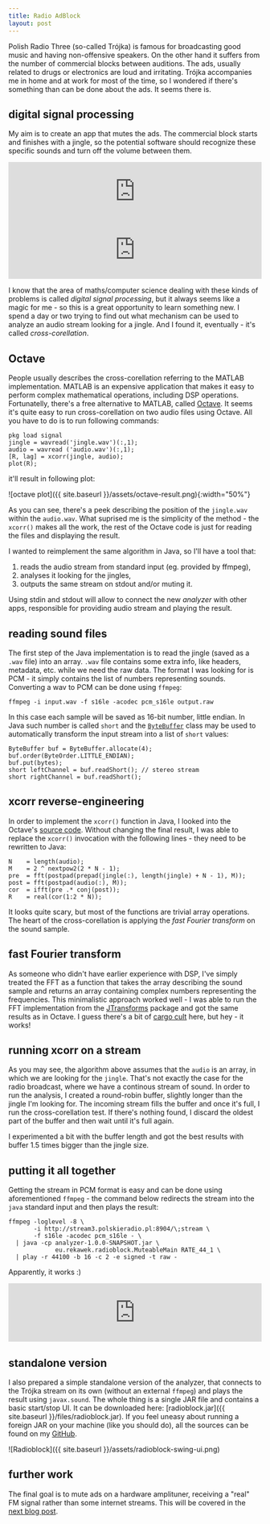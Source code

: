 ```yaml
---
title: Radio AdBlock
layout: post
---
```


Polish Radio Three (so-called Trójka) is famous for broadcasting good music and having non-offensive speakers. On the other hand it suffers from the number of commercial blocks between auditions. The ads, usually related to drugs or electronics are loud and irritating. Trójka accompanies me in home and at work for most of the time, so I wondered if there's something than can be done about the ads. It seems there is.

## digital signal processing

My aim is to create an app that mutes the ads. The commercial block starts and finishes with a jingle, so the potential software should recognize these specific sounds and turn off the volume between them.

<iframe width="100%" height="116" scrolling="no" frameborder="no" src="https://w.soundcloud.com/player/?url=https%3A//api.soundcloud.com/tracks/248847014&amp;color=ff5500&amp;auto_play=false&amp;hide_related=true&amp;show_comments=false&amp;show_user=false&amp;show_reposts=false&amp;liking=false&amp;sharing=false&amp;show_artwork=false"></iframe>

<iframe width="100%" height="116" scrolling="no" frameborder="no" src="https://w.soundcloud.com/player/?url=https%3A//api.soundcloud.com/tracks/248847022&amp;color=ff5500&amp;auto_play=false&amp;hide_related=true&amp;show_comments=false&amp;show_user=false&amp;show_reposts=false&amp;liking=false&amp;sharing=false&amp;show_artwork=false"></iframe>

I know that the area of maths/computer science dealing with these kinds of problems is called *digital signal processing*, but it always seems like a magic for me - so this is a great opportunity to learn something new. I spend a day or two trying to find out what mechanism can be used to analyze an audio stream looking for a jingle. And I found it, eventually - it's called *cross-corellation*.

## Octave

People usually describes the cross-corellation referring to the MATLAB implementation. MATLAB is an expensive application that makes it easy to perform complex mathematical operations, including DSP operations. Fortunatelly, there's a free alternative to MATLAB, called [Octave](https://www.gnu.org/software/octave/). It seems it's quite easy to run cross-corellation on two audio files using Octave. All you have to do is to run following commands:

    pkg load signal
    jingle = wavread('jingle.wav')(:,1);
    audio = wavread ('audio.wav')(:,1);
    [R, lag] = xcorr(jingle, audio);
    plot(R);

it'll result in following plot:

![octave plot]({{ site.baseurl }}/assets/octave-result.png){:width="50%"}

As you can see, there's a peek describing the position of the `jingle.wav` within the `audio.wav`. What suprised me is the simplicity of the method - the `xcorr()` makes all the work, the rest of the Octave code is just for reading the files and displaying the result.

I wanted to reimplement the same algorithm in Java, so I'll have a tool that:

1. reads the audio stream from standard input (eg. provided by ffmpeg),
2. analyses it looking for the jingles,
3. outputs the same stream on stdout and/or muting it.

Using stdin and stdout will allow to connect the new *analyzer* with other apps, responsible for providing audio stream and playing the result.

## reading sound files

The first step of the Java implementation is to read the jingle (saved as a `.wav` file) into an array. `.wav` file contains some extra info, like headers, metadata, etc. while we need the raw data. The format I was looking for is PCM - it simply contains the list of numbers representing sounds. Converting a wav to PCM can be done using `ffmpeg`:

    ffmpeg -i input.wav -f s16le -acodec pcm_s16le output.raw

In this case each sample will be saved as 16-bit number, little endian. In Java such number is called `short` and the [`ByteBuffer`](https://docs.oracle.com/javase/7/docs/api/java/nio/ByteBuffer.html) class may be used to automatically transform the input stream into a list of `short` values:

    ByteBuffer buf = ByteBuffer.allocate(4);
    buf.order(ByteOrder.LITTLE_ENDIAN);
    buf.put(bytes);
    short leftChannel = buf.readShort(); // stereo stream
    short rightChannel = buf.readShort();

## xcorr reverse-engineering

In order to implement the `xcorr()` function in Java, I looked into the Octave's [source code](https://sourceforge.net/p/octave/signal/ci/default/tree/inst/xcorr.m). Without changing the final result, I was able to replace the `xcorr()` invocation with the following lines - they need to be rewritten to Java:

    N    = length(audio);
    M    = 2 ^ nextpow2(2 * N - 1);
    pre  = fft(postpad(prepad(jingle(:), length(jingle) + N - 1), M));
    post = fft(postpad(audio(:), M));
    cor  = ifft(pre .* conj(post));
    R    = real(cor(1:2 * N));

It looks quite scary, but most of the functions are trivial array operations. The heart of the cross-corellation is applying the *fast Fourier transform* on the sound sample.

## fast Fourier transform

As someone who didn't have earlier experience with DSP, I've simply treated the FFT as a function that takes the array describing the sound sample and returns an array containing complex numbers representing the frequencies. This minimalistic approach worked well - I was able to run the FFT implementation from the [JTransforms](https://github.com/wendykierp/JTransforms) package and got the same results as in Octave. I guess there's a bit of [cargo cult](https://en.wikipedia.org/wiki/Cargo_cult) here, but hey - it works!

## running xcorr on a stream

As you may see, the algorithm above assumes that the `audio` is an array, in which we are looking for the `jingle`. That's not exactly the case for the radio broadcast, where we have a continous stream of sound. In order to run the analysis, I created a round-robin buffer, slightly longer than the jingle I'm looking for. The incoming stream fills the buffer and once it's full, I run the cross-corellation test. If there's nothing found, I discard the oldest part of the buffer and then wait until it's full again.

I experimented a bit with the buffer length and got the best results with buffer 1.5 times bigger than the jingle size.

## putting it all together

Getting the stream in PCM format is easy and can be done using aforementioned `ffmpeg` - the command below redirects the stream into the `java` standard input and then plays the result:

    ffmpeg -loglevel -8 \
           -i http://stream3.polskieradio.pl:8904/\;stream \
           -f s16le -acodec pcm_s16le - \
      | java -cp analyzer-1.0.0-SNAPSHOT.jar \
                 eu.rekawek.radioblock.MuteableMain RATE_44_1 \
      | play -r 44100 -b 16 -c 2 -e signed -t raw -

Apparently, it works :)

<iframe width="100%" height="116" scrolling="no" frameborder="no" src="https://w.soundcloud.com/player/?url=https%3A//api.soundcloud.com/tracks/248995303&amp;color=ff5500&amp;auto_play=false&amp;hide_related=true&amp;show_comments=false&amp;show_user=false&amp;show_reposts=false&amp;liking=false&amp;sharing=false&amp;show_artwork=false"></iframe>

## standalone version

I also prepared a simple standalone version of the analyzer, that connects to the Trójka stream on its own (without an external `ffmpeg`) and plays the result using `javax.sound`. The whole thing is a single JAR file and contains a basic start/stop UI. It can be downloaded here: [radioblock.jar]({{ site.baseurl }}/files/radioblock.jar). If you feel uneasy about running a foreign JAR on your machine (like you should do), all the sources can be found on my [GitHub](https://github.com/trekawek/radioblock).

![Radioblock]({{ site.baseurl }}/assets/radioblock-swing-ui.png)

## further work

The final goal is to mute ads on a hardware amplituner, receiving a "real" FM signal rather than some internet streams. This will be covered in the [next blog post](/2016/02/27/radio-adblock-2/).
